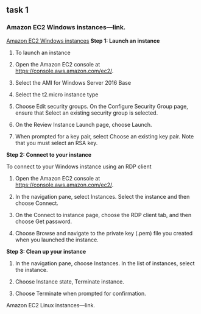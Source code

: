 ## task 1
### Amazon EC2 Windows instances—link.

[Amazon EC2 Windows instances]: https://docs.aws.amazon.com/AWSEC2/latest/WindowsGuide/EC2_GetStarted.html
[Amazon EC2 Windows instances](https://docs.aws.amazon.com/AWSEC2/latest/WindowsGuide/EC2_GetStarted.html)
**Step 1: Launch an instance**

1. To launch an instance

2. Open the Amazon EC2 console at https://console.aws.amazon.com/ec2/.

3. Select the AMI for Windows Server 2016 Base 

4. Select the t2.micro instance type

5. Choose Edit security groups. On the Configure Security Group page, ensure that Select an existing security group is selected.

6. On the Review Instance Launch page, choose Launch.

7. When prompted for a key pair, select Choose an existing key pair. Note that you must select an RSA key.

**Step 2: Connect to your instance**

To connect to your Windows instance using an RDP client

1. Open the Amazon EC2 console at https://console.aws.amazon.com/ec2/.

2. In the navigation pane, select Instances. Select the instance and then choose Connect.

3. On the Connect to instance page, choose the RDP client tab, and then choose Get password.

4. Choose Browse and navigate to the private key (.pem) file you created when you launched the instance. 

**Step 3: Clean up your instance**

1. In the navigation pane, choose Instances. In the list of instances, select the instance.

2. Choose Instance state, Terminate instance.

3. Choose Terminate when prompted for confirmation.

Amazon EC2 Linux instances—link.
